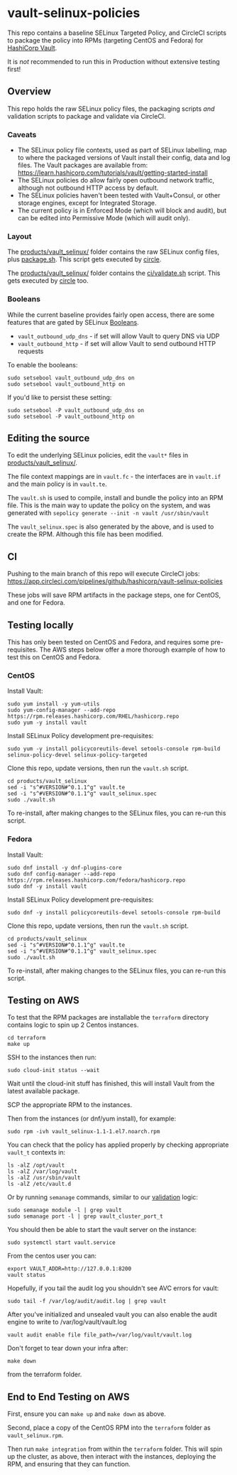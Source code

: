 # vault-selinux-policies

This repo contains a baseline SELinux Targeted Policy, and CircleCI scripts to package the policy into RPMs (targeting CentOS and Fedora) for [HashiCorp Vault](https://www.vaultproject.io).

It is _not_ recommended to run this in Production without extensive testing first!

## Overview

This repo holds the raw SELinux policy files, the packaging scripts _and_ validation scripts to package and validate via CircleCI.

### Caveats

* The SELinux policy file contexts, used as part of SELinux labelling, map to where the packaged versions of Vault install their config, data and log files. The Vault packages are available from: https://learn.hashicorp.com/tutorials/vault/getting-started-install
* The SELinux policies do allow fairly open outbound network traffic, although not outbound HTTP access by default.
* The SELinux policies haven't been tested with Vault+Consul, or other storage engines, except for Integrated Storage.
* The current policy is in Enforced Mode (which will block and audit), but can be edited into Permissive Mode (which will audit only).

### Layout

The [products/vault_selinux/](products/vault_selinux/) folder contains the raw SELinux config files, plus [package.sh](products/vault_selinux/package.sh). This script gets executed by [circle](.circleci/config.yml).

The [products/vault_selinux/](products/vault_selinux/) folder contains the [ci/validate.sh](products/vault_selinux/ci/validate.sh) script. This gets executed by [circle](.circleci/config.yml) too.

### Booleans

While the current baseline provides fairly open access, there are some features that are gated by SELinux [Booleans](https://wiki.gentoo.org/wiki/SELinux/Tutorials/Using_SELinux_booleans).

* `vault_outbound_udp_dns` - if set will allow Vault to query DNS via UDP
* `vault_outbound_http` - if set will allow Vault to send outbound HTTP requests

To enable the booleans:

```
sudo setsebool vault_outbound_udp_dns on
sudo setsebool vault_outbound_http on
```

If you'd like to persist these setting:

```
sudo setsebool -P vault_outbound_udp_dns on
sudo setsebool -P vault_outbound_http on
```

## Editing the source

To edit the underlying SELinux policies, edit the `vault*` files in [products/vault_selinux/](products/vault_selinux/).

The file context mappings are in `vault.fc` - the interfaces are in `vault.if` and the main policy is in `vault.te`.

The `vault.sh` is used to compile, install and bundle the policy into an RPM file. This is the main way to update the policy on the system, and was generated with `sepolicy generate --init -n vault /usr/sbin/vault`

The `vault_selinux.spec` is also generated by the above, and is used to create the RPM. Although this file has been modified.

## CI

Pushing to the main branch of this repo will execute CircleCI jobs: https://app.circleci.com/pipelines/github/hashicorp/vault-selinux-policies

These jobs will save RPM artifacts in the package steps, one for CentOS, and one for Fedora.

## Testing locally

This has only been tested on CentOS and Fedora, and requires some pre-requisites. The AWS steps below offer a more thorough example of how to test this on CentOS and Fedora.

### CentOS

Install Vault:

```
sudo yum install -y yum-utils
sudo yum-config-manager --add-repo https://rpm.releases.hashicorp.com/RHEL/hashicorp.repo
sudo yum -y install vault
```

Install SELinux Policy development pre-requisites:

```
sudo yum -y install policycoreutils-devel setools-console rpm-build selinux-policy-devel selinux-policy-targeted
```

Clone this repo, update versions, then run the `vault.sh` script.

```
cd products/vault_selinux
sed -i "s^#VERSION#^0.1.1^g" vault.te
sed -i "s^#VERSION#^0.1.1^g" vault_selinux.spec
sudo ./vault.sh
```

To re-install, after making changes to the SELinux files, you can re-run this script.

### Fedora

Install Vault:

```
sudo dnf install -y dnf-plugins-core
sudo dnf config-manager --add-repo https://rpm.releases.hashicorp.com/fedora/hashicorp.repo
sudo dnf -y install vault
```

Install SELinux Policy development pre-requisites:

```
sudo dnf -y install policycoreutils-devel setools-console rpm-build
```

Clone this repo, update versions, then run the `vault.sh` script.

```
cd products/vault_selinux
sed -i "s^#VERSION#^0.1.1^g" vault.te
sed -i "s^#VERSION#^0.1.1^g" vault_selinux.spec
sudo ./vault.sh
```

To re-install, after making changes to the SELinux files, you can re-run this script.

## Testing on AWS

To test that the RPM packages are installable the `terraform` directory contains logic to spin up 2 Centos instances.

```
cd terraform
make up
```

SSH to the instances then run:

```
sudo cloud-init status --wait
```

Wait until the cloud-init stuff has finished, this will install Vault from the latest available package.

SCP the appropriate RPM to the instances.

Then from the instances (or dnf/yum install), for example:

```
sudo rpm -ivh vault_selinux-1.1-1.el7.noarch.rpm
```

You can check that the policy has applied properly by checking appropriate `vault_t` contexts in:

```
ls -alZ /opt/vault
ls -alZ /var/log/vault
ls -alZ /usr/sbin/vault
ls -alZ /etc/vault.d
```

Or by running `semanage` commands, similar to our [validation](products/vault_selinux/ci/validate.sh) logic:

```
sudo semanage module -l | grep vault
sudo semanage port -l | grep vault_cluster_port_t
```

You should then be able to start the vault server on the instance:

```
sudo systemctl start vault.service
```

From the centos user you can:
```
export VAULT_ADDR=http://127.0.0.1:8200
vault status
```

Hopefully, if you tail the audit log you shouldn't see AVC errors for vault:

```
sudo tail -f /var/log/audit/audit.log | grep vault
```

After you've initialized and unsealed vault you can also enable the audit engine to write to /var/log/vault/vault.log

```
vault audit enable file file_path=/var/log/vault/vault.log
```

Don't forget to tear down your infra after:

```
make down
```

from the terraform folder.

## End to End Testing on AWS

First, ensure you can `make up` and `make down` as above.

Second, place a copy of the CentOS RPM into the `terraform` folder as `vault_selinux.rpm`.

Then run `make integration` from within the `terraform` folder. This will spin up the cluster, as above, then interact with the instances, deploying the RPM, and ensuring that they can function.
